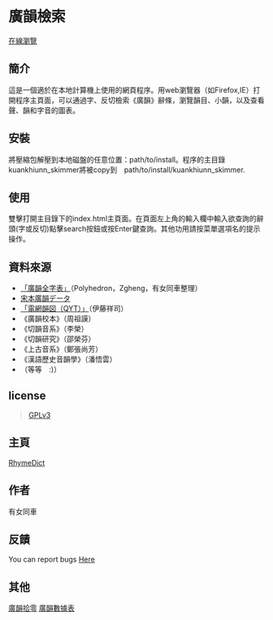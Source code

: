 # 廣韻檢索 #

[在線瀏覽](http://rhymedict.googlecode.com/svn/trunk/guangyun_skimmer/index.html)
## 簡介 ##
這是一個適於在本地計算機上使用的網頁程序。用web瀏覽器（如Firefox,IE）打開程序主頁面，可以通過字、反切檢索《廣韻》辭條，瀏覽韻目、小韻，以及查看聲、韻和字音的圖表。

## 安裝 ##
將壓縮包解壓到本地磁盤的任意位置：path/to/install。程序的主目錄kuankhiunn\_skimmer將被copy到　path/to/install/kuankhiunn\_skimmer.


## 使用 ##
雙擊打開主目錄下的index.html主頁面。在頁面左上角的輸入欄中輸入欲查詢的辭頭(字或反切)點擊search按鈕或按Enter鍵查詢。其他功用請按菜單選項名的提示操作。

## 資料來源 ##
  * [「廣韻全字表」](http://www.pkucn.com/viewthread.php?tid=175767&extra=&page=2)（Polyhedron，Zgheng，有女同車整理）
  * [宋本廣韻データ](http://kanji-database.sourceforge.net/dict/sbgy/index.html)
  * [「電網韻図（QYT）」](http://benzo0120.es.land.to/QYT/INDEX.HTM)（伊藤祥司）
  * 《廣韻校本》（周祖謨）
  * 《切韻音系》（李榮）
  * 《切韻研究》（邵榮芬）
  * 《上古音系》（鄭張尚芳）
  * 《漢語歷史音韻學》（潘悟雲）
  * （等等　:)）

## license ##
> [GPLv3](http://www.gnu.org/licenses/gpl-3.0.txt)
## 主頁 ##
[RhymeDict](http://code.google.com/p/rhymedict)
## 作者 ##
有女同車
## 反饋 ##
You can report bugs [Here](http://code.google.com/p/rhymedict/issues/list)
## 其他 ##
[廣韻拾零](guangyun_odds_ends.md)
[廣韻數據表](KuankhiunnTables.md)